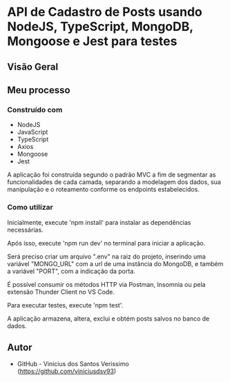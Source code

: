 # API de Cadastro de Posts usando NodeJS, TypeScript, MongoDB, Mongoose e Jest para testes

## Visão Geral

## Meu processo

### Construído com

-   NodeJS
-   JavaScript
-   TypeScript
-   Axios
-   Mongoose
-   Jest

A aplicação foi construída segundo o padrão MVC a fim de segmentar as funcionalidades de
cada camada, separando a modelagem dos dados, sua manipulação e o roteamento conforme os
endpoints estabelecidos.

### Como utilizar

Inicialmente, execute 'npm install' para instalar as dependências necessárias.

Após isso, execute 'npm run dev' no terminal para iniciar a aplicação.

Será preciso criar um arquivo ".env" na raiz do projeto, inserindo uma variável
"MONGO_URL" com a url de uma instância do MongoDB, e também a variável "PORT", com a
indicação da porta.

É possível consumir os métodos HTTP via Postman, Insomnia ou pela extensão Thunder Client
no VS Code.

Para executar testes, execute 'npm test'.

A aplicação armazena, altera, exclui e obtém posts salvos no banco de dados.

## Autor

-   GitHub - Vinícius dos Santos Verissimo (https://github.com/viniciusdsv93)
